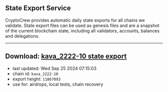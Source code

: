 ## State Export Service
CryptoCrew provides automatic daily state exports for all chains we validate. State export files can be used as genesis files and are a snapshot of the current blockchain state, including all validators, accounts, balances and delegations.

---
**Download: [kava_2222-10 state export](https://dl-eu2.ccvalidators.com/SERVICE/kava/kava_2222-10_export_11867093.json)**
---

- last updated: Wed Sep 25 2024 07:15:03
- chain id: `kava_2222-10`
- export height: `11867093`
- use for: airdrops, local tests, chain recovery
